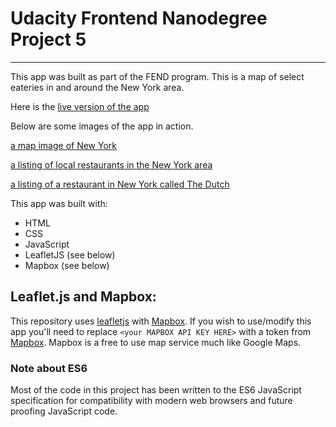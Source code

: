 # Udacity Frontend Nanodegree Project 5
---
This app was built as part of the FEND program.  This is a map of select eateries in and around the New York area.

Here is the [live version of the app](https://js-goose.github.io/mws-restaurant-stage-1/)

Below are some images of the app in action.

[a map image of New York](https://github.com/JS-goose/mws-restaurant-stage-1/blob/master/img/preview1.png)


[a listing of local restaurants in the New York area](https://github.com/JS-goose/mws-restaurant-stage-1/blob/master/img/preview2.png)


[a listing of a restaurant in New York called The Dutch](https://github.com/JS-goose/mws-restaurant-stage-1/blob/master/img/preview3.png)

This app was built with:
* HTML
* CSS
* JavaScript
* LeafletJS (see below)
* Mapbox (see below)

## Leaflet.js and Mapbox:

This repository uses [leafletjs](https://leafletjs.com/) with [Mapbox](https://www.mapbox.com/). If you wish to use/modify this app you'll need to replace `<your MAPBOX API KEY HERE>` with a token from [Mapbox](https://www.mapbox.com/). Mapbox is a free to use map service much like Google Maps. 

### Note about ES6

Most of the code in this project has been written to the ES6 JavaScript specification for compatibility with modern web browsers and future proofing JavaScript code. 


